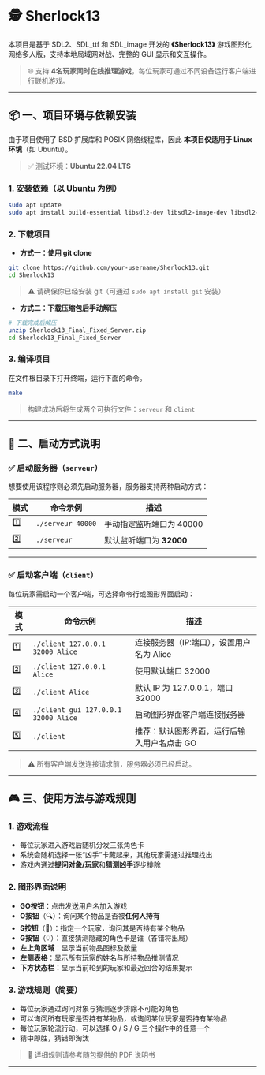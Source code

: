 # 🕵️ Sherlock13

本项目是基于 SDL2、SDL_ttf 和 SDL_image 开发的 **《Sherlock13》** 游戏图形化网络多人版，支持本地局域网对战、完整的 GUI 显示和交互操作。

> 🌐 支持 **4名玩家同时在线推理游戏**，每位玩家可通过不同设备运行客户端进行联机游戏。

---

## 📦 一、项目环境与依赖安装

由于项目使用了 BSD 扩展库和 POSIX 网络线程库，因此 **本项目仅适用于 Linux 环境**（如 Ubuntu）。

> ✅ 测试环境：**Ubuntu 22.04 LTS**

### 1. 安装依赖（以 Ubuntu 为例）

```bash
sudo apt update
sudo apt install build-essential libsdl2-dev libsdl2-image-dev libsdl2-ttf-dev libbsd-dev git
```

### 2. 下载项目

- **方式一：使用 git clone**

```bash
git clone https://github.com/your-username/Sherlock13.git
cd Sherlock13
```

> ⚠️ 请确保你已经安装 git（可通过 `sudo apt install git` 安装）

- **方式二：下载压缩包后手动解压**

```bash
# 下载完成后解压
unzip Sherlock13_Final_Fixed_Server.zip
cd Sherlock13_Final_Fixed_Server
```

### 3. 编译项目

在文件根目录下打开终端，运行下面的命令。

```bash
make
```

> 构建成功后将生成两个可执行文件：`serveur` 和 `client`

---

## 🚀 二、启动方式说明

### ✅ 启动服务器（`serveur`）

想要使用该程序则必须先启动服务器，服务器支持两种启动方式：

| 模式 | 命令示例 | 描述 |
|------|----------|------|
| 1️⃣  | `./serveur 40000` | 手动指定监听端口为 40000 |
| 2️⃣  | `./serveur`       | 默认监听端口为 **32000** |

---

### ✅ 启动客户端（`client`）

每位玩家需启动一个客户端，可选择命令行或图形界面启动：

| 模式 | 命令示例 | 描述 |
|------|----------|------|
| 1️⃣  | `./client 127.0.0.1 32000 Alice` | 连接服务器（IP:端口），设置用户名为 Alice |
| 2️⃣  | `./client 127.0.0.1 Alice`       | 使用默认端口 32000 |
| 3️⃣  | `./client Alice`                 | 默认 IP 为 127.0.0.1，端口 32000 |
| 4️⃣  | `./client gui 127.0.0.1 32000 Alice` | 启动图形界面客户端连接服务器 |
| 5️⃣  | `./client`                       | 推荐：默认图形界面，运行后输入用户名点击 GO |

> ⚠️ 所有客户端发送连接请求前，服务器必须已经启动。

---

## 🎮 三、使用方法与游戏规则

### 1. 游戏流程

- 每位玩家进入游戏后随机分发三张角色卡
- 系统会随机选择一张“凶手”卡藏起来，其他玩家需通过推理找出
- 游戏内通过**提问对象/玩家**和**猜测凶手**逐步排除

### 2. 图形界面说明

- **GO按钮**：点击发送用户名加入游戏
- **O按钮**（🔍）：询问某个物品是否被**任何人持有**
- **S按钮**（🎯）：指定一个玩家，询问其是否持有某个物品
- **G按钮**（💡）：直接猜测隐藏的角色卡是谁（答错将出局）
- **左上角区域**：显示当前物品图标及数量
- **左侧表格**：显示所有玩家的姓名与所持物品推测情况
- **下方状态栏**：显示当前轮到的玩家和最近回合的结果提示

### 3. 游戏规则（简要）

- 每位玩家通过询问对象与猜测逐步排除不可能的角色
- 可以询问所有玩家是否持有某物品，或询问某位玩家是否持有某物品
- 每位玩家轮流行动，可以选择 O / S / G 三个操作中的任意一个
- 猜中即胜，猜错即淘汰

> 📘 详细规则请参考随包提供的 PDF 说明书

---
